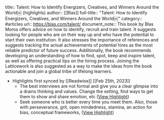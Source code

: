 title:: Talent: How to Identify Energizers, Creatives, and Winners Around the World￼ (highlights)
author:: [[Blas]]
full-title:: "Talent: How to Identify Energizers, Creatives, and Winners Around the World￼"
category:: #articles
url:: https://blas.com/talent/
document_note:: This book by Blas Moros offers advice on how to identify, recruit and train talent. It suggests looking for people who are on their way up and who have the potential to start their own institution. It also stresses the importance of references and suggests tracking the actual achievements of potential hires as the most reliable predictor of future success. Additionally, the book recommends developing an understanding of how to find, spot, keep and inspire talent, as well as offering practical tips on the hiring process. Joining the Latticework is also suggested as a way to make the ideas from the book actionable and join a global tribe of lifelong learners.

- Highlights first synced by [[Readwise]] [[Feb 25th, 2023]]
	- The best interviews are not formal and give you a clear glimpse into a drains thinking and values. Change the setting, find ways to get them to show and share emotion, etc ([View Highlight](https://read.readwise.io/read/01gt1bjtc1e8ttge30fxbrpvay))
	- Seek someone who is better every time you meet them. Also, those with perseverance, grit, open mindedness, stamina, an action for bias, conceptual frameworks, ([View Highlight](https://read.readwise.io/read/01gt1bjgm7qxhrjzr670sfpn13))